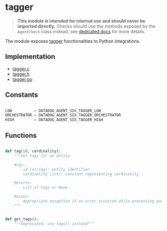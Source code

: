 # tagger

> **This module is intended for internal use and should never be imported directly.**
> Checks should use the methods exposed by the `AgentCheck` class instead, see
> [dedicated docs](https://datadog-checks-base.readthedocs.io/en/latest/) for
> more details.

The module exposes [tagger](/pkg/tagger) functionalities to Python integrations.

## Implementation

* [tagger.c](/six/common/builtins/tagger.c)
* [tagger.h](/six/common/builtins/tagger.h)
* [tagger.go](/pkg/collector/python/tagger.go)

## Constants

```python

LOW          = DATADOG_AGENT_SIX_TAGGER_LOW
ORCHESTRATOR = DATADOG_AGENT_SIX_TAGGER_ORCHESTRATOR
HIGH         = DATADOG_AGENT_SIX_TAGGER_HIGH

```

## Functions

```python

def tag(id, cardinality):
    """Get tags for an entity.

    Args:
        id (string): entity identifier.
        cardinality (int): constant representing cardinality.

    Returns:
        List of tags or None.

    Raises:
        Appropriate exception if an error occurred while processing params.
    """


def get_tags():
    """Deprecated, use tags() instead"""
```
